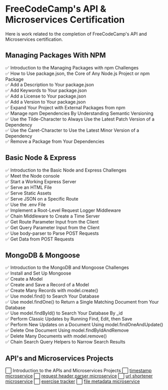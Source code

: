 # FreeCodeCamp's API & Microservices Certification

Here is work related to the completion of FreeCodeCamp's API and Microservices certification.

## Managing Packages With NPM

✅ Introduction to the Managing Packages with npm Challenges  
✅ How to Use package.json, the Core of Any Node.js Project or npm Package  
✅ Add a Description to Your package.json  
✅ Add Keywords to Your package.json  
✅ Add a License to Your package.json  
✅ Add a Version to Your package.json  
✅ Expand Your Project with External Packages from npm  
✅ Manage npm Dependencies By Understanding Semantic Versioning  
✅ Use the Tilde-Character to Always Use the Latest Patch Version of a Dependency  
✅ Use the Caret-Character to Use the Latest Minor Version of a Dependency  
✅ Remove a Package from Your Dependencies

## Basic Node & Express

✅ Introduction to the Basic Node and Express Challenges  
✅ Meet the Node console  
✅ Start a Working Express Server  
✅ Serve an HTML File  
✅ Serve Static Assets  
✅ Serve JSON on a Specific Route  
✅ Use the .env File  
✅ Implement a Root-Level Request Logger Middleware  
✅ Chain Middleware to Create a Time Server  
✅ Get Route Parameter Input from the Client  
✅ Get Query Parameter Input from the Client  
✅ Use body-parser to Parse POST Requests  
✅ Get Data from POST Requests  

## MongoDB & Mongoose

✅ Introduction to the MongoDB and Mongoose Challenges  
✅ Install and Set Up Mongoose  
✅ Create a Model  
✅ Create and Save a Record of a Model  
✅ Create Many Records with model.create()  
✅ Use model.find() to Search Your Database  
✅ Use model.findOne() to Return a Single Matching Document from Your Database  
✅ Use model.findById() to Search Your Database By \_id  
✅ Perform Classic Updates by Running Find, Edit, then Save  
✅ Perform New Updates on a Document Using model.findOneAndUpdate()  
✅ Delete One Document Using model.findByIdAndRemove  
✅ Delete Many Documents with model.remove()  
✅ Chain Search Query Helpers to Narrow Search Results  

## API's and Microservices Projects

⬜ Introduction to the APIs and Microservices Projects
⬜ [timestamp microservice]()
⬜ [request header parser microservice]()
⬜ [url shortener microservice]()
⬜ [exercise tracker]()
⬜ [file metadata microservice]()
